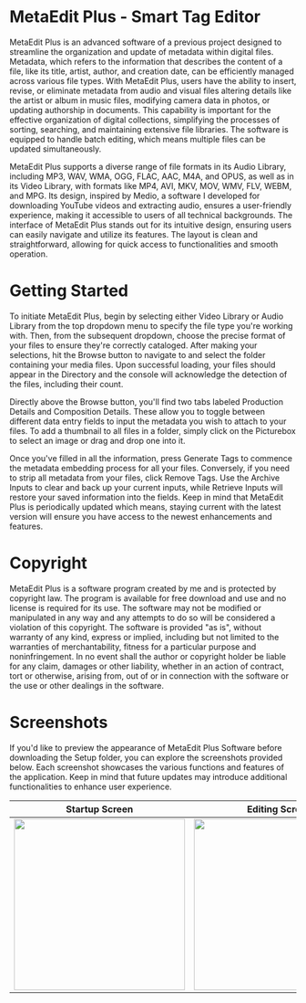# MetaEdit Plus - Smart Tag Editor
MetaEdit Plus is an advanced software of a previous project designed to streamline the organization and update of metadata within digital files. Metadata, which refers to the information that describes the content of a file, like its title, artist, author, and creation date, can be efficiently managed across various file types. With MetaEdit Plus, users have the ability to insert, revise, or eliminate metadata from audio and visual files altering details like the artist or album in music files, modifying camera data in photos, or updating authorship in documents. This capability is important for the effective organization of digital collections, simplifying the processes of sorting, searching, and maintaining extensive file libraries. The software is equipped to handle batch editing, which means multiple files can be updated simultaneously.

MetaEdit Plus supports a diverse range of file formats in its Audio Library, including MP3, WAV, WMA, OGG, FLAC, AAC, M4A, and OPUS, as well as in its Video Library, with formats like MP4, AVI, MKV, MOV, WMV, FLV, WEBM, and MPG. Its design, inspired by Medio, a software I developed for downloading YouTube videos and extracting audio, ensures a user-friendly experience, making it accessible to users of all technical backgrounds. The interface of MetaEdit Plus stands out for its intuitive design, ensuring users can easily navigate and utilize its features. The layout is clean and straightforward, allowing for quick access to functionalities and smooth operation.

# Getting Started
To initiate MetaEdit Plus, begin by selecting either Video Library or Audio Library from the top dropdown menu to specify the file type you're working with. Then, from the subsequent dropdown, choose the precise format of your files to ensure they're correctly cataloged. After making your selections, hit the Browse button to navigate to and select the folder containing your media files. Upon successful loading, your files should appear in the Directory and the console will acknowledge the detection of the files, including their count.

Directly above the Browse button, you'll find two tabs labeled Production Details and Composition Details. These allow you to toggle between different data entry fields to input the metadata you wish to attach to your files. To add a thumbnail to all files in a folder, simply click on the Picturebox to select an image or drag and drop one into it.

Once you've filled in all the information, press Generate Tags to commence the metadata embedding process for all your files. Conversely, if you need to strip all metadata from your files, click Remove Tags. Use the Archive Inputs to clear and back up your current inputs, while Retrieve Inputs will restore your saved information into the fields. Keep in mind that MetaEdit Plus is periodically updated which means, staying current with the latest version will ensure you have access to the newest enhancements and features.

# Copyright 
MetaEdit Plus is a software program created by me and is protected by copyright law. The program is available for free download and use and no license is required for its use. The software may not be modified or manipulated in any way and any attempts to do so will be considered a violation of this copyright. The software is provided "as is", without warranty of any kind, express or implied, including but not limited to the warranties of merchantability, fitness for a particular purpose and noninfringement. In no event shall the author or copyright holder be liable for any claim, damages or other liability, whether in an action of contract, tort or otherwise, arising from, out of or in connection with the software or the use or other dealings in the software.

# Screenshots
If you'd like to preview the appearance of MetaEdit Plus Software before downloading the Setup folder, you can explore the screenshots provided below. Each screenshot showcases the various functions and features of the application. Keep in mind that future updates may introduce additional functionalities to enhance user experience.

| Startup Screen               | Editing Screen               | Processing Screen            |
|------------------------------|------------------------------|------------------------------|
| <img src="https://github.com/BerndHagen/MetaEdit-Tag-Editor/raw/main/images/v1.0.0-metaedit_startup.png" width="300px"> | <img src="https://github.com/BerndHagen/MetaEdit-Tag-Editor/raw/main/images/v1.0.0-metaedit_inputs.png" width="300px"> | <img src="https://github.com/BerndHagen/MetaEdit-Tag-Editor/raw/main/images/v1.0.0-metaedit_generate.png" width="300px"> |
